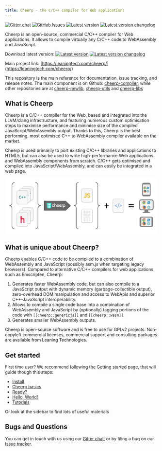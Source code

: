 ```yaml
---
title: Cheerp - the C/C++ compiler for Web applications
---
```


[![Gitter chat](https://badges.gitter.im/leaningtech/cheerp.svg)](https://gitter.im/leaningtech/cheerp)
[![GitHub Issues](https://img.shields.io/github/issues/leaningtech/cheerp-meta.svg)](https://github.com/leaningtech/cheerp-meta/issues)
[![Latest version](https://img.shields.io/badge/cheerp-2.7rc1-brightgreen.svg)](https://leaningtech.com/cheerp/#download)  [![Latest version changelog](https://img.shields.io/badge/Changelog-2.7rc1-brightgreen.svg)](Changelog)

Cheerp is an open-source, commercial C/C++ compiler for Web applications. It allows to compile virtually any C/C++ code to WebAssembly and JavaScript.

Download latest version: [![Latest version](https://img.shields.io/badge/cheerp-2.7rc1-brightgreen.svg)](https://leaningtech.com/cheerp/#download)  [![Latest version changelog](https://img.shields.io/badge/Changelog-2.7rc1-brightgreen.svg)](Changelog)

Main project link: [https://leaningtech.com/cheerp/](https://leaningtech.com/cheerp/)

This repository is the main reference for documentation, issue tracking, and release notes.
The main component is on Github: [cheerp-compiler](https://github.com/leaningtech/cheerp-compiler), while other repositories are at [cheerp-newlib](https://github.com/leaningtech/cheerp-newlib), [cheerp-utils](https://github.com/leaningtech/cheerp-utils) and [cheerp-libs](https://github.com/leaningtech/cheerp-libs)

What is Cheerp
-----

Cheerp is a C/C++ compiler for the Web, based and integrated into the LLVM/clang infrastructure, and featuring numerous custom optimisation steps to maximise performance and minimise size of the compiled JavaScript/WebAssembly output. Thanks to this, Cheerp is the best performing, most optimised C++ to WebAssembly compiler available on the market.

Cheerp is used primarily to port existing C/C++ libraries and applications to HTML5, but can also be used to write high-performance Web applications and WebAssembly components from scratch. C/C++ gets optimised and compiled into JavaScript/WebAssembly, and can easily be integrated in a web page.

![Diagram of Cheep usage](assets/Diagram_browser.png "Icons from https://github.com/ubuntu/yaru/tree/master/icons, Creative Commons BY-SA 4.0")

What is unique about Cheerp?
------

Cheerp enables C/C++ code to be compiled to a combination of WebAssembly and JavaScript (possibly asm.js when targeting legacy browsers). Compared to alternative C/C++ compilers for web applications such as Emscripten, Cheerp:

1. Generates faster WebAssembly code, but can also compile to a JavaScript output with dynamic memory (garbage-collectible output), zero-overhead DOM manipulation and access to WebApis and superior C++-JavaScript interoperability.
2. Allows to compile a single code base into a combination of WebAssembly and JavaScript by (optionally) tagging portions of the code with ```[[cheerp::genericjs]]``` and ```[[cheerp::wasm]]```.
3. Generates smaller WebAssembly outputs.

Cheerp is open-source software and is free to use for GPLv2 projects. Non-copyleft commercial licenses, commercial support and consulting packages are available from Leaning Technologies.

Get started
------

First time user? We recommend following the [Getting started](https://docs.leaningtech.com/cheerp/Getting-started#install) page, that will guide though this steps:
+ [Install](https://docs.leaningtech.com/cheerp/Getting-started#install "Install")
+ [Cheerp basics](https://docs.leaningtech.com/cheerp/Getting-started#cheerp-basics "Cheerp basics")
+ [Ready?](https://docs.leaningtech.com/cheerp/Getting-started#ready "Ready?")
+ [Hello, World!](https://docs.leaningtech.com/cheerp/Getting-started#hello-world "Hello, World!")
+ [Tutorials](https://docs.leaningtech.com/cheerp/Getting-started#tutorials "Tutorials")

Or look at the sidebar to find lots of useful materials

Bugs and Questions
------

You can get in touch with us using our [Gitter chat](https://gitter.im/leaningtech/cheerp), or by filing a bug on our [Issue tracker](https://github.com/leaningtech/cheerp-meta/issues).
